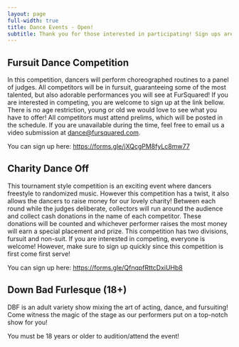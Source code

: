```yaml
---
layout: page
full-width: true
title: Dance Events - Open!
subtitle: Thank you for those interested in participating! Sign ups are now open! We look forward to seeing everyone's talents at the convention!
---
```

## Fursuit Dance Competition

In this competition, dancers will perform choreographed routines to a panel of judges. All competitors will be in fursuit, guaranteeing some of the most talented, but also adorable performances you will see at FurSquared! If you are interested in competing, you are welcome to sign up at the link bellow. There is no age restriction, young or old we would love to see what you have to offer! All competitors must attend prelims, which will be posted in the schedule. If you are unavailable during the time, feel free to email us a video submission at [dance@fursquared.com](mailto:dance@fursquared.com).

You can sign up here: <https://forms.gle/jXQcgPM8fyLc8mw77>

## Charity Dance Off

This tournament style competition is an exciting event where dancers freestyle to randomized music. However this competition has a twist, it also allows the dancers to raise money for our lovely charity! Between each round while the judges deliberate, collectors will run around the audience and collect cash donations in the name of each competitor. These donations will be counted and whichever performer raises the most money will earn a special placement and prize. This competition has two divisions, fursuit and non-suit. If you are interested in competing, everyone is welcome! However, make sure to sign up quickly since this competition is first come first serve!

You can sign up here: <https://forms.gle/QfnqpfRttcDxiUHb8>

## Down Bad Furlesque (18+)

DBF is an adult variety show mixing the art of acting, dance, and fursuiting! Come witness the magic of the stage as our performers put on a top-notch show for you!

You must be 18 years or older to audition/attend the event!